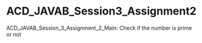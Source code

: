 # ACD_JAVAB_Session3_Assignment2
ACD_JAVAB_Session_3_Assignment_2_Main: Check if the number is prime or not
